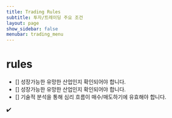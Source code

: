 ```yaml
---
title: Trading Rules
subtitle: 투자/트레이딩 주요 조건
layout: page
show_sidebar: false
menubar: trading_menu
---
```


# rules

- [] 성장가능한 유망한 산업인지 확인되어야 합니다. 
- [] 성장가능한 유망한 산업인지 확인되어야 합니다. 
- [] 기술적 분석을 통해 심리 흐름이 매수/매도하기에 유효해야 합니다. 

:heavy_check_mark:
